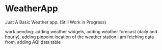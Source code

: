 # WeatherApp
Just A Basic Weather app. (Still Work in Progress)


work pending: adding weather widgets, adding weather forecast (daily and hourly), adding pinpoint location of the weather station i am fetching data from, adding AQI data table
